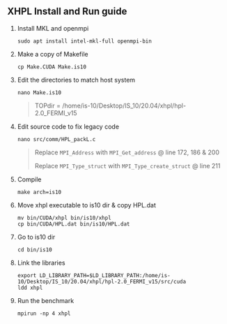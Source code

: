 ## XHPL Install and Run guide

 1. Install MKL and openmpi

        sudo apt install intel-mkl-full openmpi-bin

 2. Make a copy of Makefile

        cp Make.CUDA Make.is10

 3. Edit the directories to match host system

        nano Make.is10
    >TOPdir = /home/is-10/Desktop/IS_10/20.04/xhpl/hpl-2.0_FERMI_v15

 4. Edit source code to fix legacy code

	    nano src/comm/HPL_packL.c
	  > Replace `MPI_Address` with `MPI_Get_address` @ line 172, 186 & 200
	  > 
	  > Replace `MPI_Type_struct` with `MPI_Type_create_struct` @ line 211

 5. Compile

	    make arch=is10

 6. Move xhpl executable to is10 dir & copy HPL.dat

	    mv bin/CUDA/xhpl bin/is10/xhpl
	    cp bin/CUDA/HPL.dat bin/is10/HPL.dat

 7. Go to is10 dir

	    cd bin/is10

 8. Link the libraries

	    export LD_LIBRARY_PATH=$LD_LIBRARY_PATH:/home/is-10/Desktop/IS_10/20.04/xhpl/hpl-2.0_FERMI_v15/src/cuda
	    ldd xhpl

 9. Run the benchmark

	    mpirun -np 4 xhpl
